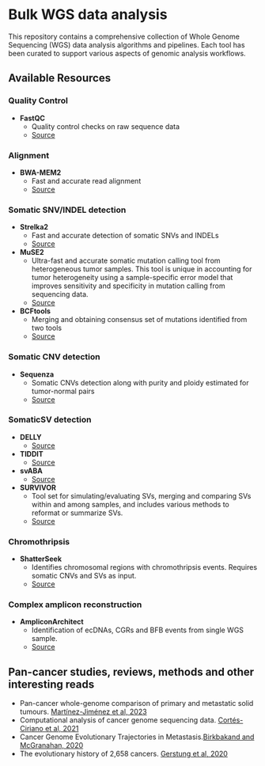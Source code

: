 # Bulk WGS data analysis
This repository contains a comprehensive collection of Whole Genome Sequencing (WGS) data analysis algorithms and pipelines. Each tool has been curated to support various aspects of genomic analysis workflows.

## Available Resources

### Quality Control
- **FastQC**
  - Quality control checks on raw sequence data
  - [Source](https://github.com/s-andrews/FastQC)

### Alignment
- **BWA-MEM2**
  - Fast and accurate read alignment
  - [Source](https://github.com/bwa-mem2/bwa-mem2)

### Somatic SNV/INDEL detection
- **Strelka2**
  - Fast and accurate detection of somatic SNVs and INDELs
  - [Source](https://github.com/Illumina/strelka)
- **MuSE2**
  - Ultra-fast and accurate somatic mutation calling tool from heterogeneous tumor samples. This tool is unique in accounting for tumor heterogeneity using a sample-specific error model that improves sensitivity and specificity in mutation calling from sequencing data.
  - [Source](https://github.com/wwylab/MuSE)
- **BCFtools**
  - Merging and obtaining consensus set of mutations identified from two tools
  - [Source](https://samtools.github.io/bcftools/bcftools.html)
    
### Somatic CNV detection
- **Sequenza**
  - Somatic CNVs detection along with purity and ploidy estimated for tumor-normal pairs
  - [Source](https://sequenzatools.bitbucket.io/#/home)
### SomaticSV detection
- **DELLY**
  - [Source](https://github.com/dellytools/delly)
- **TIDDIT**
  - [Source](https://github.com/SciLifeLab/TIDDIT)
- **svABA**
  - [Source](https://github.com/walaj/svaba)
- **SURVIVOR**
  - Tool set for simulating/evaluating SVs, merging and comparing SVs within and among samples, and includes various methods to reformat or summarize SVs.
  - [Source](https://github.com/fritzsedlazeck/SURVIVOR)
### Chromothripsis
- **ShatterSeek**
  - Identifies chromosomal regions with chromothripsis events. Requires somatic CNVs and SVs as input.
  - [Source](https://github.com/parklab/ShatterSeek)
### Complex amplicon reconstruction
- **AmpliconArchitect**
  - Identification of ecDNAs, CGRs and BFB events from single WGS sample.
  - [Source](https://github.com/virajbdeshpande/AmpliconArchitect)

## Pan-cancer studies, reviews, methods and other interesting reads
- Pan-cancer whole-genome comparison of primary and metastatic solid tumours. [Martínez-Jiménez et al, 2023](https://www.nature.com/articles/s41586-023-06054-z)
- Computational analysis of cancer genome sequencing data. [Cortés-Ciriano et al, 2021](https://www.nature.com/articles/s41576-021-00431-y)
- Cancer Genome Evolutionary Trajectories in Metastasis.[Birkbakand and McGranahan, 2020](https://pubmed.ncbi.nlm.nih.gov/31935374/)
- The evolutionary history of 2,658 cancers. [Gerstung et al, 2020](https://www.nature.com/articles/s41586-019-1907-7) 
